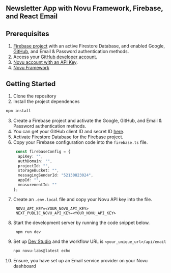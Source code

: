 ## Newsletter App with Novu Framework, Firebase, and React Email

## Prerequisites
1. [Firebase project](https://console.firebase.google.com/u/0/) with an active Firestore Database, and enabled Google, [GitHub](https://console.firebase.google.com/u/0), and Email & Password authentication methods.
2. Access your [GitHub developer account.](https://github.com/settings/developers)
3. [Novu account with an API Key](https://web.novu.co/).
4. [Novu Framework](https://docs.novu.co/framework/quickstart#try-it-now)

## Getting Started

1. Clone the repository
2. Install the project dependences
```bash
npm install
```
3. Create a Firebase project and activate the Google, GitHub, and Email & Password authentication methods.
4. You can get your GitHub client ID and secret ID [here](https://github.com/settings/developers).
5. Activate Firestore Database for the Firebase project.
6. Copy your Firebase configuration code into the `firebase.ts` file.
   ```ts
    const firebaseConfig = {
     apiKey: "",
     authDomain: "",
     projectId: "",
     storageBucket: "",
     messagingSenderId: "52130823024",
     appId: "",
     measurementId: ""
   };
   ```
8. Create an `.env.local` file and copy your Novu API key into the file.
   ```.env
    NOVU_API_KEY=<YOUR_NOVU_API_KEY>
    NEXT_PUBLIC_NOVU_API_KEY=<YOUR_NOVU_API_KEY>
   ```
9. Start the development server by running the code snippet below.
   ```bash.
    npm run dev
   ```
10. Set up [Dev Studio](https://docs.novu.co/framework/concepts/studio) and the workflow URL is `<your_unique_url>/api/email`
     ```bash
     npx novu-labs@latest echo
    ```
11. Ensure, you have set up an Email service provider on your Novu dashboard

    
